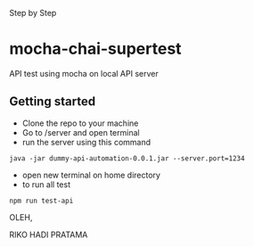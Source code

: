 Step by Step

# mocha-chai-supertest
API test using mocha on local API server

## Getting started
- Clone the repo to your machine
- Go to /server and open terminal
- run the server using this command
```
java -jar dummy-api-automation-0.0.1.jar --server.port=1234
```
- open new terminal on home directory
- to run all test
```
npm run test-api
```



OLEH,



RIKO HADI PRATAMA
